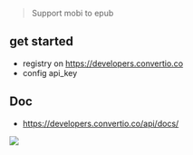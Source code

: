 > Support mobi to epub

## get started

- registry on https://developers.convertio.co
- config api_key

## Doc
- https://developers.convertio.co/api/docs/


[![](https://img.shields.io/badge/version-v0.1-green)](./ConvertIO.alfredworkflow)



<!-- more --><!-- more -->
